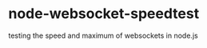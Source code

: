 node-websocket-speedtest
========================

testing the speed and maximum of websockets in node.js
